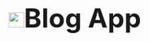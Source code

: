 <h1 align="center" style="font-size: 52px;" ><img height=30 src="https://img.icons8.com/ios-filled/250/000000/medium-monogram--v1.png">Blog App</h1>
